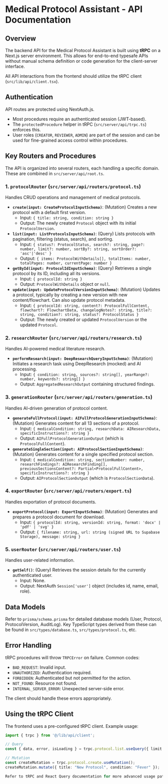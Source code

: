 # Medical Protocol Assistant - API Documentation

## Overview

The backend API for the Medical Protocol Assistant is built using **tRPC** on a Next.js server environment. This allows for end-to-end typesafe APIs without manual schema definition or code generation for the client-server interface.

All API interactions from the frontend should utilize the tRPC client (`src/lib/api/client.tsx`).

## Authentication

API routes are protected using NextAuth.js.

- Most procedures require an authenticated session (JWT-based).
- The `protectedProcedure` helper in tRPC (`src/server/api/trpc.ts`) enforces this.
- User roles (`CREATOR`, `REVIEWER`, `ADMIN`) are part of the session and can be used for fine-grained access control within procedures.

## Key Routers and Procedures

The API is organized into several routers, each handling a specific domain. These are combined in `src/server/api/root.ts`.

### 1. `protocolRouter` (`src/server/api/routers/protocol.ts`)

Handles CRUD operations and management of medical protocols.

- **`create(input: CreateProtocolInputSchema)`**: (Mutation) Creates a new protocol with a default first version.
  - Input: `{ title: string, condition: string }`
  - Output: The newly created `Protocol` object with its initial `ProtocolVersion`.
- **`list(input: ListProtocolsInputSchema)`**: (Query) Lists protocols with pagination, filtering (status, search), and sorting.
  - Input: `{ status?: ProtocolStatus, search?: string, page?: number, limit?: number, sortBy?: string, sortOrder?: 'asc'|'desc' }`
  - Output: `{ items: ProtocolWithDetails[], totalItems: number, totalPages: number, currentPage: number }`
- **`getById(input: ProtocolIdInputSchema)`**: (Query) Retrieves a single protocol by its ID, including all its versions.
  - Input: `{ protocolId: string }`
  - Output: `ProtocolWithDetails` object or `null`.
- **`update(input: UpdateProtocolVersionInputSchema)`**: (Mutation) Updates a protocol, typically by creating a new version with new content/flowchart. Can also update protocol metadata.
  - Input: `{ protocolId: string, content?: ProtocolFullContent, flowchart?: FlowchartData, changelogNotes?: string, title?: string, condition?: string, status?: ProtocolStatus }`
  - Output: The newly created or updated `ProtocolVersion` or the updated `Protocol`.

### 2. `researchRouter` (`src/server/api/routers/research.ts`)

Handles AI-powered medical literature research.

- **`performResearch(input: DeepResearchQueryInputSchema)`**: (Mutation) Initiates a research task using DeepResearch (mocked) and AI processing.
  - Input: `{ condition: string, sources?: string[], yearRange?: number, keywords?: string[] }`
  - Output: `AggregatedResearchOutput` containing structured findings.

### 3. `generationRouter` (`src/server/api/routers/generation.ts`)

Handles AI-driven generation of protocol content.

- **`generateFullProtocol(input: AIFullProtocolGenerationInputSchema)`**: (Mutation) Generates content for all 13 sections of a protocol.
  - Input: `{ medicalCondition: string, researchData: AIResearchData, specificInstructions?: string }`
  - Output: `AIFullProtocolGenerationOutput` (which is `ProtocolFullContent`).
- **`generateSingleSection(input: AIProtocolSectionInputSchema)`**: (Mutation) Generates content for a single specified protocol section.
  - Input: `{ medicalCondition: string, sectionNumber: number, researchFindings?: AIResearchFinding[], previousSectionsContent?: Partial<ProtocolFullContent>, specificInstructions?: string }`
  - Output: `AIProtocolSectionOutput` (which is `ProtocolSectionData`).

### 4. `exportRouter` (`src/server/api/routers/export.ts`)

Handles exportation of protocol documents.

- **`exportProtocol(input: ExportInputSchema)`**: (Mutation) Generates and prepares a protocol document for download.
  - Input: `{ protocolId: string, versionId: string, format: 'docx' | 'pdf' | 'svg' }`
  - Output: `{ filename: string, url: string (signed URL to Supabase Storage), message: string }`

### 5. `userRouter` (`src/server/api/routers/user.ts`)

Handles user-related information.

- **`getSelf()`**: (Query) Retrieves the session details for the currently authenticated user.
  - Input: None.
  - Output: NextAuth `Session['user']` object (includes id, name, email, role).

## Data Models

Refer to `prisma/schema.prisma` for detailed database models (User, Protocol, ProtocolVersion, AuditLog).
Key TypeScript types derived from these can be found in `src/types/database.ts`, `src/types/protocol.ts`, etc.

## Error Handling

tRPC procedures will throw `TRPCError` on failure. Common codes:

- `BAD_REQUEST`: Invalid input.
- `UNAUTHORIZED`: Authentication required.
- `FORBIDDEN`: Authenticated but not permitted for the action.
- `NOT_FOUND`: Resource not found.
- `INTERNAL_SERVER_ERROR`: Unexpected server-side error.

The client should handle these errors appropriately.

## Using the tRPC Client

The frontend uses a pre-configured tRPC client. Example usage:

```typescript
import { trpc } from '@/lib/api/client';

// Query
const { data, error, isLoading } = trpc.protocol.list.useQuery({ limit: 10 });

// Mutation
const createMutation = trpc.protocol.create.useMutation();
createMutation.mutate({ title: "New Protocol", condition: "Fever" });

Refer to tRPC and React Query documentation for more advanced usage patterns.
```
